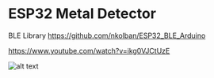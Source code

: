 # ESP32 Metal Detector

BLE Library https://github.com/nkolban/ESP32_BLE_Arduino

https://www.youtube.com/watch?v=ikg0VJCtUzE

![alt text](https://github.com/folny/ESP32_Metal_Detector/blob/master/Pictures/PCBtop.jpg)



